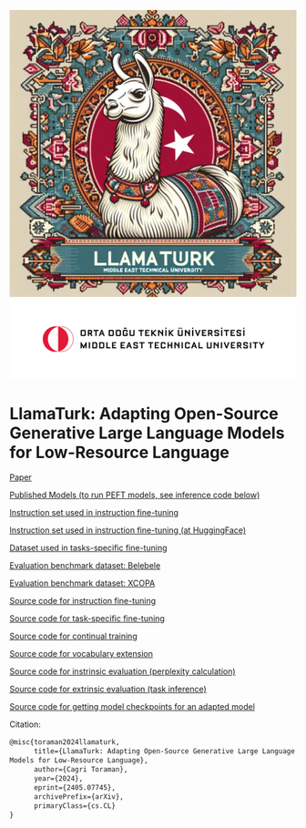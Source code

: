 ![llamaturk](llamaturk.jpeg)
![metu odtu](odtu_metu.png)

# LlamaTurk: Adapting Open-Source Generative Large Language Models for Low-Resource Language

[Paper](https://arxiv.org/abs/2405.07745)

[Published Models (to run PEFT models, see inference code below)](https://huggingface.co/metunlp)

[Instruction set used in instruction fine-tuning](data/llamaturk_instruction_set.json)

[Instruction set used in instruction fine-tuning (at HuggingFace)](https://huggingface.co/datasets/metunlp/LlamaTurk-Instruction-Set)

[Dataset used in tasks-specific fine-tuning](https://huggingface.co/datasets/maydogan/TRSAv1)

[Evaluation benchmark dataset: Belebele](https://huggingface.co/datasets/facebook/belebele/viewer/default/tur_Latn)

[Evaluation benchmark dataset: XCOPA](https://huggingface.co/datasets/xcopa/viewer/tr)

[Source code for instruction fine-tuning](src/finetune_instruction.py)

[Source code for task-specific fine-tuning](src/finetune_task.py)

[Source code for continual training](src/continual_train.py)

[Source code for vocabulary extension](src/vocabulary_extension.py)

[Source code for instrinsic evaluation (perplexity calculation)](src/perplexity.py)

[Source code for extrinsic evaluation (task inference)](src/inference_task.py)

[Source code for getting model checkpoints for an adapted model](src/merge_base_and_finetuned_models.py)

Citation:
```
@misc{toraman2024llamaturk,
      title={LlamaTurk: Adapting Open-Source Generative Large Language Models for Low-Resource Language}, 
      author={Cagri Toraman},
      year={2024},
      eprint={2405.07745},
      archivePrefix={arXiv},
      primaryClass={cs.CL}
}
```
